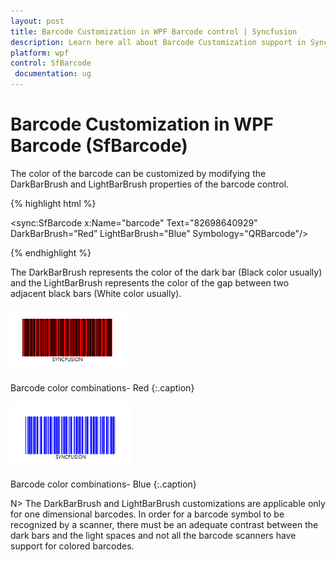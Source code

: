 ```yaml
---
layout: post
title: Barcode Customization in WPF Barcode control | Syncfusion
description: Learn here all about Barcode Customization support in Syncfusion WPF Barcode (SfBarcode) control and more.
platform: wpf
control: SfBarcode
 documentation: ug
---
```


# Barcode Customization in WPF Barcode (SfBarcode)

The color of the barcode can be customized by modifying the DarkBarBrush and LightBarBrush properties of the barcode control. 

{% highlight html %}

<sync:SfBarcode x:Name="barcode" Text="82698640929" DarkBarBrush=”Red” LightBarBrush="Blue” Symbology="QRBarcode"/>

{% endhighlight  %}


The DarkBarBrush represents the color of the dark bar (Black color usually) and the LightBarBrush represents the color of the gap between two adjacent black bars (White color usually).

![WPF-Barcode-Red-Color-Combination](Barcode-Customization_images/wpf-barcode-red-color-combination.png)

Barcode color combinations- Red
{:.caption}


![WPF-Barcode-Blue-Color-Combination](Barcode-Customization_images/wpf-barcode-blue-color-combination.png)

Barcode color combinations- Blue
{:.caption}

N> The DarkBarBrush and LightBarBrush customizations are applicable only for one dimensional barcodes. In order for a barcode symbol to be recognized by a scanner, there must be an adequate contrast between the dark bars and the light spaces and not all the barcode scanners have support for colored barcodes.
